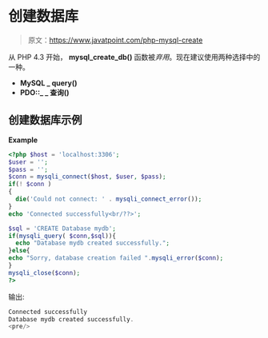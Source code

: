 # 创建数据库

> 原文：<https://www.javatpoint.com/php-mysql-create>

从 PHP 4.3 开始， **mysql_create_db()** 函数被*弃用*。现在建议使用两种选择中的一种。

*   **MySQL _ query()**
*   **PDO::_ _ 查询()**

## 创建数据库示例

**Example**

```php
<?php $host = 'localhost:3306';
$user = '';
$pass = '';
$conn = mysqli_connect($host, $user, $pass);
if(! $conn )
{
  die('Could not connect: ' . mysqli_connect_error());
}
echo 'Connected successfully<br/??>';

$sql = 'CREATE Database mydb';
if(mysqli_query( $conn,$sql)){
  echo "Database mydb created successfully.";
}else{
echo "Sorry, database creation failed ".mysqli_error($conn);
}
mysqli_close($conn);
?>

```

输出:

```php
Connected successfully
Database mydb created successfully.
<pre/>
```